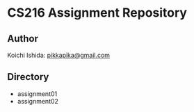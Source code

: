 # CS216 Assignment Repository

## Author
Koichi Ishida: pikkapika@gmail.com

## Directory
* assignment01
* assignment02

